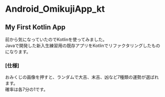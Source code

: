 # Android_OmikujiApp_kt
## My First Kotlin App

前から気になっていたのでKotlinを使ってみました。   
Javaで開発した新入生練習用の既存アプリをKotlinでリファクタリングしたものになります。    

### [仕様]  
おみくじの画像を押すと、ランダムで大吉、末吉、凶など7種類の運勢が選ばれます。    
確率は各7分の1です。
